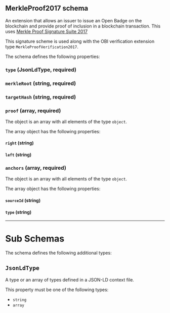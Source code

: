 ## MerkleProof2017 schema

An extension that allows an issuer to issue an Open Badge on the blockchain and provide proof of inclusion in a blockchain transaction. This uses [Merkle Proof Signature Suite 2017](https://w3c-dvcg.github.io/lds-merkleproof2017/)

This signature scheme is used along with the OBI verification extension type `MerkleProofVerification2017`.

The schema defines the following properties:

### `type` (JsonLdType, required)

### `merkleRoot` (string, required)

### `targetHash` (string, required)

### `proof` (array, required)

The object is an array with all elements of the type `object`.

The array object has the following properties:

#### `right` (string)

#### `left` (string)

### `anchors` (array, required)

The object is an array with all elements of the type `object`.

The array object has the following properties:

#### `sourceId` (string)

#### `type` (string)

---

# Sub Schemas

The schema defines the following additional types:

## `JsonLdType`

A type or an array of types defined in a JSON-LD context file.

This property must be one of the following types:

* `string`
* `array`